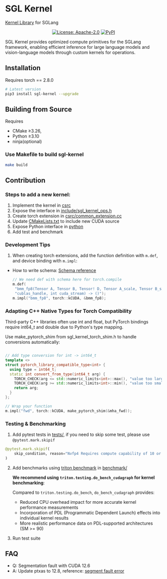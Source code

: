 # SGL Kernel

[Kernel Library](https://github.com/sgl-project/sglang/tree/main/sgl-kernel) for SGLang

<div align="center">

[![License: Apache-2.0](https://img.shields.io/badge/License-Apache--2.0-blue.svg)](https://github.com/sgl-project/sglang/blob/main/LICENSE)
[![PyPI](https://img.shields.io/pypi/v/sgl-kernel)](https://pypi.org/project/sgl-kernel)

</div>

SGL Kernel provides optimized compute primitives for the SGLang framework, enabling efficient inference for large language models and vision-language models through custom kernels for operations.

## Installation
Requires torch == 2.8.0

```bash
# Latest version
pip3 install sgl-kernel --upgrade
```

## Building from Source
Requires
- CMake ≥3.26,
- Python ≥3.10
- ninja(optional)

### Use Makefile to build sgl-kernel

```bash
make build
```

## Contribution

### Steps to add a new kernel:

1. Implement the kernel in [csrc](https://github.com/sgl-project/sglang/tree/main/sgl-kernel/csrc)
2. Expose the interface in [include/sgl_kernel_ops.h](https://github.com/sgl-project/sglang/blob/main/sgl-kernel/include/sgl_kernel_ops.h)
3. Create torch extension in [csrc/common_extension.cc](https://github.com/sgl-project/sglang/blob/main/sgl-kernel/csrc/common_extension.cc)
4. Update [CMakeLists.txt](https://github.com/sgl-project/sglang/blob/main/sgl-kernel/CMakeLists.txt) to include new CUDA source
5. Expose Python interface in [python](https://github.com/sgl-project/sglang/blob/main/sgl-kernel/python/sgl_kernel)
6. Add test and benchmark

### Development Tips

1. When creating torch extensions, add the function definition with `m.def`, and device binding with `m.impl`:

- How to write schema: [Schema reference](https://github.com/pytorch/pytorch/blob/main/aten/src/ATen/native/README.md#func)

   ```cpp
   // We need def with schema here for torch.compile
   m.def(
    "bmm_fp8(Tensor A, Tensor B, Tensor! D, Tensor A_scale, Tensor B_scale, Tensor workspace_buffer, int "
    "cublas_handle, int cuda_stream) -> ()");
   m.impl("bmm_fp8", torch::kCUDA, &bmm_fp8);
   ```

### Adapting C++ Native Types for Torch Compatibility

Third-party C++ libraries often use int and float, but PyTorch bindings require int64_t and double due to Python's type mapping.

Use make_pytorch_shim from sgl_kernel_torch_shim.h to handle conversions automatically:

```cpp

// Add type conversion for int -> int64_t
template <>
struct pytorch_library_compatible_type<int> {
  using type = int64_t;
  static int convert_from_type(int64_t arg) {
    TORCH_CHECK(arg <= std::numeric_limits<int>::max(), "value too large");
    TORCH_CHECK(arg >= std::numeric_limits<int>::min(), "value too small");
    return arg;
  }
};
```
```cpp
// Wrap your function
m.impl("fwd", torch::kCUDA, make_pytorch_shim(&mha_fwd));
```

### Testing & Benchmarking

1. Add pytest tests in [tests/](https://github.com/sgl-project/sglang/tree/main/sgl-kernel/tests), if you need to skip some test, please use `@pytest.mark.skipif`

```python
@pytest.mark.skipif(
    skip_condition, reason="Nvfp4 Requires compute capability of 10 or above."
)
```

2. Add benchmarks using [triton benchmark](https://triton-lang.org/main/python-api/generated/triton.testing.Benchmark.html) in [benchmark/](https://github.com/sgl-project/sglang/tree/main/sgl-kernel/benchmark)

   **We recommend using `triton.testing.do_bench_cudagraph` for kernel benchmarking**:

   Compared to `triton.testing.do_bench`, `do_bench_cudagraph` provides:
   - Reduced CPU overhead impact for more accurate kernel performance measurements
   - Incorporation of PDL (Programmatic Dependent Launch) effects into individual kernel results
   - More realistic performance data on PDL-supported architectures (SM >= 90)

3. Run test suite

## FAQ
- Q: Segmentation fault with CUDA 12.6
- A: Update ptxas to 12.8, reference: [segment fault error](https://github.com/Dao-AILab/flash-attention/issues/1453)
